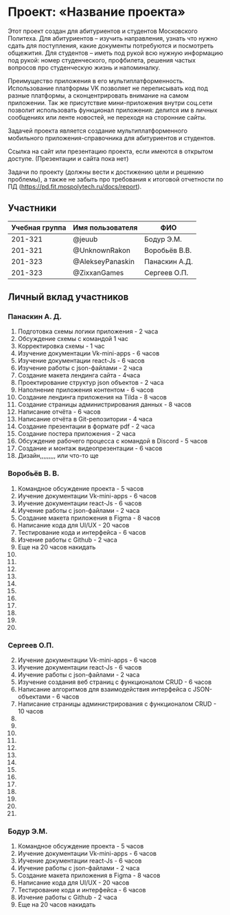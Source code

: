 # Проект: «Название проекта»

Этот проект создан для абитуриентов и студентов Московского Политеха. Для абитуриентов – изучить направления, узнать что нужно сдать для поступления, какие документы потребуются и посмотреть общежития. Для студентов – иметь под рукой всю нужную информацию под рукой: номер студенческого, профбилета, решения частых вопросов про студенческую жизнь и напоминалку.

Преимущество приложения в его мультиплатформенность. Использование платформы VK позволяет не переписывать код под разные платформы, а сконцентрировать внимание на самом приложении. Так же присутствие мини-приложения внутри соц.сети позволит использовать функционал приложения: делится им в личных сообщениях или ленте новостей, не переходя на сторонние сайты.

Задачей проекта является создание мультиплатформенного мобильного приложения-справочника для абитуриентов и студентов.

Ссылка на сайт или презентацию проекта, если имеются в открытом доступе.
(Презентации и сайта пока нет)

Задачи по проекту (должны вести к достижению цели и решению проблемы), а также не забыть про требования к итоговой отчетности по ПД (https://pd.fit.mospolytech.ru/docs/report).

## Участники

| Учебная группа | Имя пользователя | ФИО                      |
|----------------|------------------|--------------------------|
| 201-321        | @jeuub           | Бодур Э.М.               |
| 201-321        | @UnknownRakon    | Воробьёв В.В.            |
| 201-323        | @AlekseyPanaskin | Панаскин А.Д.            |
| 201-323        | @ZixxanGames     | Сергеев О.П.             |

## Личный вклад участников

### Панаскин А. Д.
1. Подготовка схемы логики приложения - 2 часа
2. Обсуждение схемы с командой 1 час
3. Корректировка схемы - 1 час
4. Изучение документации Vk-mini-apps - 6 часов
5. Изучение документации react-Js - 6 часов
6. Изучение работы с json-файлами - 2 часа
7. Создание макета лендинга сайта - 4часа
8. Проектирование структур json объектов - 2 часа
9. Наполнение приложения контентом - 6 часов
10.  Создание лендинга приложения на Tilda - 8 часов
11. Создание страницы администрирования данных - 8 часов
12. Написание отчёта - 6 часов
13. Написание отчёта в Git-репозитории - 4 часа
14. Создание презентации в формате  pdf - 2 часа
15. Создание постера приложения - 2 часа
16.  Обсуждение рабочего процесса с командой в Discord - 5 часов
17.  Создание и монтаж видеопрезентации - 6 часов
18.  Дизайн,,,,,,,,, или что-то ще
### Воробьёв В. В.
1. Командное обсуждение проекта - 5 часов
2. Иучение документации Vk-mini-apps - 6 часов
3. Иучение документации react-Js - 6 часов
4. Иучение работы с json-файлами - 2 часа
5. Создание макета приложения в Figma - 8 часов
6. Написание кода для UI/UX - 20 часов
7. Тестирование кода и интерфейса - 6 часов
8. Изчение работы с Github - 2 часа
9.  Еще на 20 часов накидать
10.
11.
12.
13.
14.
15.
16.
17.
18.
19.
20.
### Сергеев О.П. 
2. Иучение документации Vk-mini-apps - 6 часов
3. Иучение документации react-Js - 6 часов
4. Иучение работы с json-файлами - 2 часа
4. Изучение создания веб страниц с функционалом CRUD - 6 часов
5. Написание алгоритмов для взаимодействия интерфейса с JSON-объектами - 6 часов
6. Написание страницы администрирования с функционалом CRUD - 10 часов
7.
8.
9.
10.
11.
12.
13.
14.
15.
16.
17.
18.
19.
20.
### Бодур Э.М. 
1. Командное обсуждение проекта - 5 часов
2. Иучение документации Vk-mini-apps - 6 часов
3. Иучение документации react-Js - 6 часов
4. Иучение работы с json-файлами - 2 часа
5. Создание макета приложения в Figma - 8 часов
6. Написание кода для UI/UX - 20 часов
7. Тестирование кода и интерфейса - 6 часов
8. Изчение работы с Github - 2 часа
9.  Еще на 20 часов накидать

